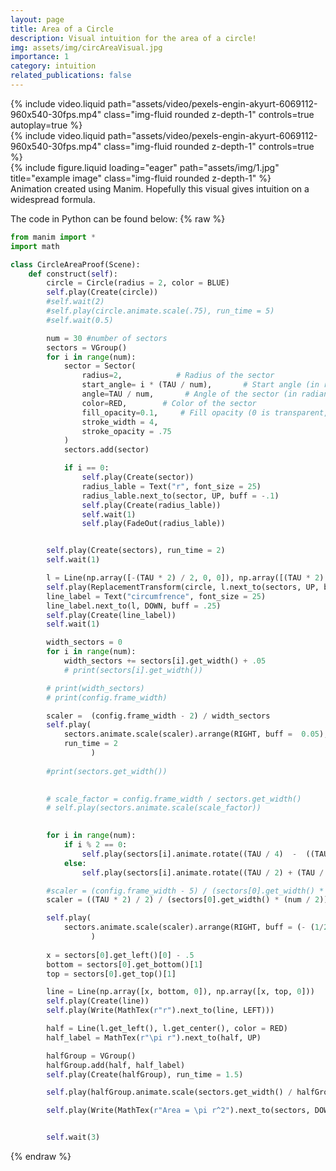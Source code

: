 ```yaml
---
layout: page
title: Area of a Circle
description: Visual intuition for the area of a circle!
img: assets/img/circAreaVisual.jpg
importance: 1
category: intuition
related_publications: false
---
```


<div class="row mt-3">
    <div class="col-sm mt-3 mt-md-0">
        {% include video.liquid path="assets/video/pexels-engin-akyurt-6069112-960x540-30fps.mp4" class="img-fluid rounded z-depth-1" controls=true autoplay=true %}
    </div>
    <div class="col-sm mt-3 mt-md-0">
        {% include video.liquid path="assets/video/pexels-engin-akyurt-6069112-960x540-30fps.mp4" class="img-fluid rounded z-depth-1" controls=true %}
    </div>
</div>

<div class="video">
    {% include figure.liquid loading="eager" path="assets/img/1.jpg" title="example image" class="img-fluid rounded z-depth-1" %}
</div>

<div class="caption">
    Animation created using Manim. Hopefully this visual gives intuition on a widespread formula.
</div>

The code in Python can be found below:
{% raw %}

```python
from manim import *
import math

class CircleAreaProof(Scene):
    def construct(self):
        circle = Circle(radius = 2, color = BLUE)
        self.play(Create(circle))
        #self.wait(2)
        #self.play(circle.animate.scale(.75), run_time = 5)
        #self.wait(0.5)

        num = 30 #number of sectors
        sectors = VGroup()
        for i in range(num):
            sector = Sector(
                radius=2,            # Radius of the sector
                start_angle= i * (TAU / num),       # Start angle (in radians)
                angle=TAU / num,       # Angle of the sector (in radians, e.g., 60 degrees)
                color=RED,        # Color of the sector
                fill_opacity=0.1,     # Fill opacity (0 is transparent, 1 is fully opaque)
                stroke_width = 4,
                stroke_opacity = .75
            )
            sectors.add(sector)

            if i == 0:
                self.play(Create(sector))
                radius_lable = Text("r", font_size = 25)
                radius_lable.next_to(sector, UP, buff = -.1)
                self.play(Create(radius_lable))
                self.wait(1)
                self.play(FadeOut(radius_lable))


        self.play(Create(sectors), run_time = 2)
        self.wait(1)

        l = Line(np.array([-(TAU * 2) / 2, 0, 0]), np.array([(TAU * 2) / 2, 0, 0]), color = BLUE)
        self.play(ReplacementTransform(circle, l.next_to(sectors, UP, buff = 1)), run_time = 2)
        line_label = Text("circumfrence", font_size = 25)
        line_label.next_to(l, DOWN, buff = .25)
        self.play(Create(line_label))
        self.wait(1)

        width_sectors = 0
        for i in range(num):
            width_sectors += sectors[i].get_width() + .05
            # print(sectors[i].get_width())

        # print(width_sectors)
        # print(config.frame_width)

        scaler =  (config.frame_width - 2) / width_sectors
        self.play(
            sectors.animate.scale(scaler).arrange(RIGHT, buff =  0.05),
            run_time = 2
                  )
        
        #print(sectors.get_width())
        

        # scale_factor = config.frame_width / sectors.get_width()
        # self.play(sectors.animate.scale(scale_factor))

        
        for i in range(num):
            if i % 2 == 0:
                self.play(sectors[i].animate.rotate((TAU / 4)  -  ((TAU / (2 * num)) * (1 + 2 * i))), run_time = 1 / (1.2 * i + 1))
            else:
                self.play(sectors[i].animate.rotate((TAU / 2) + (TAU / 4)  -  ((TAU / (2 * num)) * (1 + 2 * i))), run_time = 1 / (1.2 * i + 1))

        #scaler = (config.frame_width - 5) / (sectors[0].get_width() * (num / 2))
        scaler = ((TAU * 2) / 2) / (sectors[0].get_width() * (num / 2))

        self.play(
            sectors.animate.scale(scaler).arrange(RIGHT, buff = (- (1/2) * sectors[0].width) - .1)
                  )
        
        x = sectors[0].get_left()[0] - .5
        bottom = sectors[0].get_bottom()[1]
        top = sectors[0].get_top()[1]

        line = Line(np.array([x, bottom, 0]), np.array([x, top, 0]))
        self.play(Create(line))
        self.play(Write(MathTex(r"r").next_to(line, LEFT)))

        half = Line(l.get_left(), l.get_center(), color = RED)
        half_label = MathTex(r"\pi r").next_to(half, UP)

        halfGroup = VGroup()
        halfGroup.add(half, half_label)
        self.play(Create(halfGroup), run_time = 1.5)

        self.play(halfGroup.animate.scale(sectors.get_width() / halfGroup.get_width()).next_to(sectors, UP, buff = 0.5))

        self.play(Write(MathTex(r"Area = \pi r^2").next_to(sectors, DOWN, buff = 1)))


        self.wait(3)
```

{% endraw %}